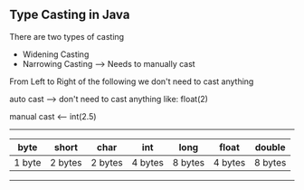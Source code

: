 ## Type Casting in Java

There are two types of casting

* Widening Casting
* Narrowing Casting --> Needs to manually cast


From Left to Right of the following we don't need to cast anything


auto cast -->  don't need to cast anything like: float(2) 
 
manual cast <-- int(2.5) 

---
| byte  | short | char  | int | long  | float | double |   
| :---: | :---: | :---: | :---: | :---: | :---: | :---:  |
| 1 byte | 2 bytes | 2 bytes | 4 bytes | 8 bytes | 4 bytes | 8 bytes |   
---